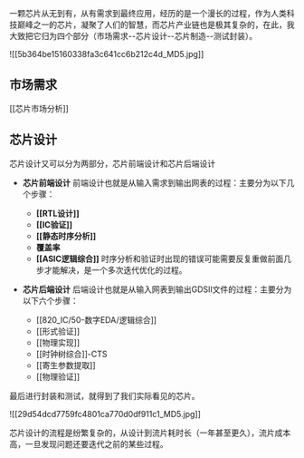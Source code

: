 一颗芯片从无到有，从有需求到最终应用，经历的是一个漫长的过程，作为人类科技巅峰之一的芯片，凝聚了人们的智慧，而芯片产业链也是极其复杂的，在此，我大致把它归为四个部分（市场需求--芯片设计--芯片制造--测试封装）。

![[5b364be15160338fa3c641cc6b212c4d_MD5.jpg]]

## 市场需求
[[芯片市场分析]]


## 芯片设计
芯片设计又可以分为两部分，芯片前端设计和芯片后端设计
- **芯片前端设计**
	前端设计也就是从输入需求到输出网表的过程：主要分为以下几个步骤：
	- **[[RTL设计]]**
	- **[[IC验证]]**
	- **[[静态时序分析]]**
	- **覆盖率**
	- **[[ASIC逻辑综合]]**
	时序分析和验证时出现的错误可能需要反复重做前面几步才能解决，是一个多次迭代优化的过程。


- **芯片后端设计**
	后端设计也就是从输入网表到输出GDSII文件的过程：主要分为以下六个步骤：
	- [[820_IC/50-数字EDA/逻辑综合]]
	- [[形式验证]]
	- [[物理实现]]
	- [[时钟树综合]]-CTS
	- [[寄生参数提取]]
	- [[物理验证]]

最后进行封装和测试，就得到了我们实际看见的芯片。

![[29d54dcd7759fc4801ca770d0df911c1_MD5.jpg]]

芯片设计的流程是纷繁复杂的，从设计到流片耗时长（一年甚至更久），流片成本高，一旦发现问题还要迭代之前的某些过程。






